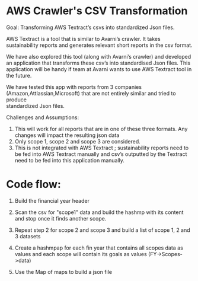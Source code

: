 # AWS Crawler's CSV Transformation

Goal: Transforming AWS Textract’s csvs into standardized Json files.

AWS Textract is a tool that is similar to Avarni’s crawler. It takes sustainability reports and generates relevant short
reports in the csv format.

We have also explored this tool (along with Avarni’s crawler) and developed an application that transforms these csv’s
into standardised Json files. This application will be handy if team at Avarni wants to use AWS Textract tool in the
future.

We have tested this app with reports from 3 companies (Amazon,Attlassian,Microsoft) that are not entirely similar and
tried to produce  
standardized Json files.

Challenges and Assumptions:

1. This will work for all reports that are in one of these three formats. Any changes will impact the resulting json
   data
2. Only scope 1, scope 2 and scope 3 are considered.
3. This is not integrated with AWS Textract ; sustainability reports need to be fed into AWS Textract manually and csv’s
   outputted by the Textract need to be fed into this application manually.

# Code flow:

1. Build the financial year header

2. Scan the csv for "scope1" data and build the hashmp with its content and stop once it finds another scope.

3. Repeat step 2 for scope 2 and scope 3 and build a list of scope 1, 2 and 3 datasets

4. Create a hashmpap for each fin year that contains all scopes data as values and each scope will contain its goals as
   values (FY->Scopes->data)

5. Use the Map of maps to build a json file
